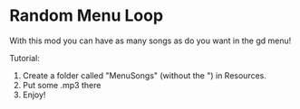 # Random Menu Loop

With this mod you can have as many songs as do you want in the gd menu!

Tutorial: 
1. Create a folder called "MenuSongs" (without the ") in Resources. 
2. Put some .mp3 there
3. Enjoy!

